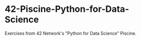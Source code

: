 # 42-Piscine-Python-for-Data-Science

Exercises from 42 Network's "Python for Data Science" Piscine.
